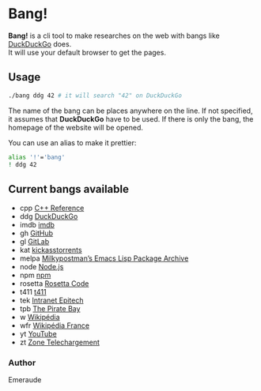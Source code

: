 # Bang!

**Bang!** is a cli tool to make researches on the web with bangs like [DuckDuckGo](https://duckduckgo.com/) does.  
It will use your default browser to get the pages.

## Usage

```bash
./bang ddg 42 # it will search "42" on DuckDuckGo
```

The name of the bang can be places anywhere on the line. If not specified, it assumes that **DuckDuckGo** have to be used. If there is only the bang, the homepage of the website will be opened.

You can use an alias to make it prettier:

```bash
alias '!'='bang'
! ddg 42
```

## Current bangs available

- cpp [C++ Reference](http://www.cplusplus.com)
- ddg [DuckDuckGo](https://duckduckgo.com)
- imdb [imdb](http://www.imdb.com)
- gh [GitHub](https://github.com)
- gl [GitLab](https://gitlab.com)
- kat [kickasstorrents](https://kat.cr)
- melpa [Milkypostman’s Emacs Lisp Package Archive](https://melpa.org)
- node [Node.js](https://nodejs.org/en)
- npm [npm](https://www.npmjs.com)
- rosetta [Rosetta Code](http://rosettacode.org/wiki/Rosetta_Code)
- t411 [t411](https://www.t411.io)
- tek [Intranet Epitech](https://intra.epitech.eu)
- tpb [The Pirate Bay](https://thepiratebay.la)
- w [Wikipédia](https://en.wikipedia.org)
- wfr [Wikipédia France](https://fr.wikipedia.org)
- yt [YouTube](https://youtube.com)
- zt [Zone Telechargement](https://zone-telechargement.com/homep.html)

### Author

Emeraude

